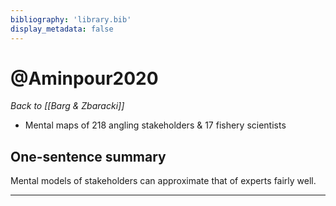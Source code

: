 ```yaml
---
bibliography: 'library.bib'
display_metadata: false
---
```


# @Aminpour2020
_Back to [[Barg & Zbaracki]]_

* Mental maps of 218 angling stakeholders & 17 fishery scientists

## One-sentence summary

Mental models of stakeholders can approximate that of experts fairly well.

---